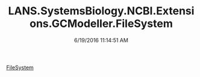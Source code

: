 ﻿---
title: LANS.SystemsBiology.NCBI.Extensions.GCModeller.FileSystem
date: 6/19/2016 11:14:51 AM
---

[FileSystem](T-LANS.SystemsBiology.NCBI.Extensions.GCModeller.FileSystem.FileSystem.html)
